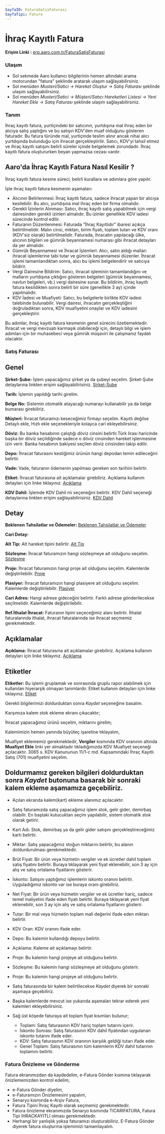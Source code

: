 ```yaml
---
SayfaID: FaturaSatisFaturasi
SayfaTipi: Fatura
---
```


# İhraç Kayıtlı Fatura

**Erişim Linki :** [erp.aaro.com.tr/FaturaSatisFaturasi](erp.aaro.com.tr/FaturaSatisFaturasi)

### Ulaşım

- Sol sekmede Aaro kullanıcı bilgilerinin hemen altındaki arama motorundan "fatura" şeklinde aratarak ulaşım sağlayabilirsiniz.
- Sol menüden *Musteri/Satici -> Hareket Oluştur -> Satış Faturası* şeklinde ulaşım sağlayabilirsiniz. 
- Sol menüden *Musteri/Satici -> Müşteri/Satıcı Hareketleri Listesi -> Yeni Hareket Ekle -> Satış Faturası* şeklinde ulaşım sağlayabilirsiniz. 

### Tanım

İhraç kayıtlı fatura, yurtiçindeki bir satıcının, yurtdışına mal ihraç eden bir alıcıya satış yaptığını ve bu satışın KDV'den muaf olduğunu gösteren faturadır. 
Bu fatura türünde mal, yurtiçinde teslim alınır ancak nihai alıcı yurtdışında bulunduğu için ihracat gerçekleştirilir. 
Satıcı, KDV'yi tahsil etmez ve ihraç kayıtlı satışını belirli süreler içinde belgelemek zorundadır.
İhraç kayıtlı fatura oluştururken beyan yapmazsa cezası vardır.

## Aaro'da İhraç Kayıtlı Fatura Nasıl Kesilir ? 

İhraç kayıtlı fatura kesme süreci, belirli kurallara ve adımlara göre yapılır. 

İşte ihraç kayıtlı fatura kesmenin aşamaları:
- Alıcının Belirlenmesi: İhraç kayıtlı fatura, sadece ihracat yapan bir alıcıya kesilebilir. Bu alıcı, yurtdışına mal ihraç eden bir firma olmalıdır.
- Gerekli İzinlerin Alınması: Satıcı, ihraç kayıtlı satış yapabilmek için vergi dairesinden gerekli izinleri almalıdır. 
	Bu izinler genellikle KDV iadesi sürecinde kontrol edilir.
- Faturanın Düzenlenmesi: Faturada "İhraç Kayıtlıdır" ibaresi açıkça belirtilmelidir.
	Malın cinsi, miktarı, birim fiyatı, toplam tutarı ve KDV oranı (KDV'siz olarak) belirtilmelidir.
	Faturada, ihracatın yapılacağı ülke, alıcının bilgileri ve gümrük beyannamesi numarası gibi ihracat detayları da yer almalıdır.
- Gümrük Beyannamesi ve İhracat İşlemleri: Alıcı, satın aldığı malları ihracat işlemlerine tabi tutar ve gümrük beyannamesi düzenler.
	İhracat işlemi tamamlandıktan sonra, alıcı bu işlemi belgelendirir ve satıcıya bildirir.
- Vergi Dairesine Bildirim: Satıcı, ihracat işleminin tamamlandığını ve malların yurtdışına çıktığını gösteren belgeleri (gümrük beyannamesi, navlun belgeleri, vb.) vergi dairesine sunar.
	Bu bildirim, ihraç kayıtlı fatura kesildikten sonra belirli bir süre (genellikle 3 ay) içinde yapılmalıdır.
- KDV İadesi ve Muafiyeti: Satıcı, bu belgelerle birlikte KDV iadesi talebinde bulunabilir.
	Vergi dairesi, ihracatın gerçekleştiğini doğruladıktan sonra, KDV muafiyetini onaylar ve KDV iadesini gerçekleştirir.

Bu adımlar, ihraç kayıtlı fatura kesmenin genel sürecini özetlemektedir. 
İhracat ve vergi mevzuatı karmaşık olabileceği için, detaylı bilgi ve işlem adımları için bir muhasebeci veya gümrük müşaviri ile çalışmanız faydalı olacaktır.

### Satış Faturası

## Genel

**Şirket-Şube:** İşlem yapacağımız şirket ya da şubeyi seçelim. Şirket-Şube detaylarına linkten erişim sağlayabilirisiniz. [Şirket-Şube](../TemelOzellikler/SirketSube.md)

**Tarih:** İşlemin yapıldığı tarihi girelim. 

**Belge No:** Sistemin otomatik atayacağı numarayı kullanabilir ya da belge bumarası girebiliriz.

**Müşteri:** İhracat faturamızı keseceğimiz firmayı seçelim. Kayıtlı değilse Detaylı ekle, Hızlı ekle seçenekleriyle kolayca cari ekleyebilirsiniz.

**Döviz:** Bu banka hesabının çalıştığı döviz cinsini belirtir.Türk lirası haricinde başka bir döviz seçildiğinde sadece o döviz cinsinden hareket işlenmesine izin verir. 
Banka hesabının bakiyesi seçilen döviz cinsinden takip edilir.

**Depo:** İhracat faturasını kestiğimiz ürünün hangi depodan temin edileceğini belirtir. 

**Vade:** Vade, faturanın ödemenin yapılması gereken son tarihini belirtir. 

**Etiket:** İhracat faturasına ait açıklamalar girebiliriz. Açıklama kullanım detayları için linke tıklayınız. [Açıklama](../TemelOzellikler/Aciklama.md)

**KDV Dahil:** İşlemde KDV Dahil mi seçeneğini belirtir. KDV Dahil seçeneği detaylarına linkten erişim sağlayabilirisiniz. [KDV Dahil](../TemelOzellikler/KDVdahil.md)

## Detay

**Beklenen Tahsilatlar ve Ödemeler:** [Beklenen Tahsilatlar ve Ödemeler](../TemelOzellikler/BeklenenTahOd.md)

**Cari Detay:** 

**Alt Tip:** Alt hareket tipini belirtir. [Alt Tip](../TemelOzellikler/AltTip.md)

**Sözleşme:** İhracat faturamızın hangi sözleşmeye ait olduğunu seçelim. [Sözleşme](../TemelOzellikler/Sozlesme.md)

**Proje:** İhracat faturamızın hangi proje ait olduğunu seçelim. Kalemlerde değiştirilebilir. [Proje](../TemelOzellikler/Proje.md)

**Plasiyer:** İhracat faturamızın hangi plasiyere ait olduğunu seçelim. Kalemlerde değiştirilebilir. [Plasiyer](../TemelOzellikler/Plasiyer.md)

**Cari Adres:** Hangi adrese gideceğini belirtir. Farklı adrese gönderilecekse seçilmelidir. Kalemlerde değiştirilebilir.

**Ref.İthalat İhracat:** Faturanın tipini seçeceğimiz alanı belirtir. İthalat faturalarında ithalat, ihracat faturalarında ise ihracat seçmemiz gerekmektedir.

## Açıklamalar 

**Açıklama:** İhracat faturasına ait açıklamalar girebiliriz. Açıklama kullanım detayları için linke tıklayınız. [Açıklama](../TemelOzellikler/Aciklama.md)

## Etiketler

**Etiketler:** Bu işlemi gruplamak ve sonrasında gruplu rapor alabilmek için kullanılan hiyerarşik olmayan tanımlardır. Etiket kullanım detayları için linke tıklayınız. [Etiket](../TemelOzellikler/Etiket.md)


Gerekli bilgilerimizi doldurduktan sonra *Kaydet* seçeneğine basalım.

Karşımıza kalem stok ekleme ekranı çıkacaktır;

İhracat yapacağımız ürünü seçelim, miktarını girelim;

Kalemimizin hemen yanında büyüteç işaretine tıklayalım,

Muafiyet eklememiz gerekmektedir, **Vergiler** kısmında KDV oranının altında **Muafiyet Ekle** linki yer almaktadır tıkladığımızda KDV Muafiyet seçeneği açılacaktır. 
	3065 s. KDV Kanununun 11/1-c md. Kapsamındaki İhraç Kayıtlı Satış (701) muafiyetini seçelim.

## Doldurmamız gereken bilgileri doldurduktan sonra *Kaydet* butonuna basarak bir sonraki kalem ekleme aşamamıza geçebiliriz.

- Açılan ekranda kalem(kart) ekleme alanımız açılacaktır. 
- Satış faturamızda satış yapacağımız işlem stok, gelir gider, demirbaş olabilir. En baştaki kutucuktan seçim yapılabilir, sistem otomatik stok olarak getirir.
- Kart Adı: Stok, demirbaş ya da gelir gider satışını gerçekleştireceğimiz kartı belirtir.
- Miktar: Satış yapacağımız stoğun miktarını belirtir, bu alanın doldurdurulması gerekmektedir.
- Brüt Fiyat: Bir ürün veya hizmetin vergiler ve ek ücretler dahil toplam satış fiyatını belirtir. 
	Buraya tıklayarak yeni fiyat eklenebilir, son 3 ay için alış ve satış ortalama fiyatlarını gösterir.
- İskonto: Satışını yaptığımız işlemlerin iskonto oranını belirtir. Uyguladığımız iskonto var ise buraya oranı girebiliriz.
- Net Fiyat: Bir ürün veya hizmetin vergiler ve ek ücretler hariç, sadece temel maliyetini ifade eden fiyatı belirtir. 
	Buraya tıklayarak yeni fiyat eklenebilir, son 3 ay için alış ve satış ortalama fiyatlarını gösterir.
- Tutar: Bir mal veya hizmetin toplam mali değerini ifade eden miktarı belirtir. 
- KDV Oran: KDV oranını ifade eder.
- Depo: Bu kalemin kullandığı depoyu belirtir.
- Açıklama: Kaleme ait açıklamayı belirtir.
- Proje: Bu kalemin hangi projeye ait olduğunu belirtir.
- Sözleşme: Bu kalemin hangi sözleşmeye ait olduğunu gösterir.
- Proje: Bu kalemin hangi projeye ait olduğunu belirtir.

- Satış faturasında bir kalem belirtilecekse *Kaydet* diyerek bir sonraki aşamaya geçebiliriz.
- Başka kalemlerde mevcut ise yukarıda aşamaları tekrar ederek yeni kalemleri ekleyebilirsiniz.

- Sağ üst köşede faturaya ait toplam fiyat kısımları bulunur;
	- Toplam: Satış faturasının KDV hariç toplam tutarını içerir.
	- İskonto Sonrası: Satış faturasının KDV dahil fiyatından uygulanan iskonto tutarını ifade eder.
	- KDV: Satış faturasının KDV oranının karşılık geldiği tutarı ifade eder.
	- Genel Toplam: Satış faturasının tüm kalemlerin KDV dahil tutarının toplamını belirtir.

### Fatura Önizleme ve Gönderme

Fatura ekranımızdan da kaydedelim, e-Fatura Gönder kısmına tıklayarak önizlememizden kontrol edelim;

- e-Fatura Gönder diyelim, 
- e-Faturamızın Önizlemesini yapalım,
- Senaryo kısmında e-Arşiv Fatura, 
- Fatura Tipini İhraç Kayıtlı olarak seçmemiz gerekmektedir.
- Fatura önizleme ekranımızda Senaryo kısmında TICARIFATURA, Fatura Tipi IHRACKAYITLI olması gerekmektedir.
- Herhangi bir yanlışlık yoksa faturamızı oluşturabiliriz. E-Fatura Gönder diyerek fatura oluşturma işlemimizi tamamlayalım.

